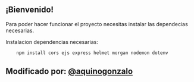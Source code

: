## ¡Bienvenido!

Para poder hacer funcionar el proyecto necesitas instalar las dependecias necesarias.

Instalacion dependencias necesarias:

```bash
    npm install cors ejs express helmet morgan nodemon dotenv
```

## Modificado por: [@aquinogonzalo](https://www.github.com/aquinogonzalo)
